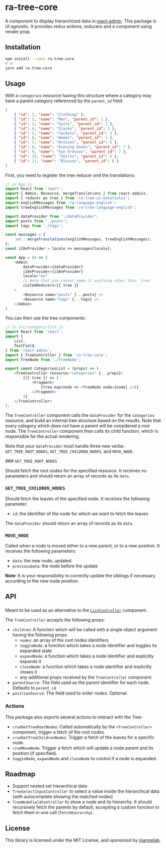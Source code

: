 # ra-tree-core

A component to display hierarchized data in [react-admin](https://github.com/marmelab/react-admin). This package is UI agnostic. It provides redux actions, reducers and a component using render prop.

## Installation

```sh
npm install --save ra-tree-core
# or
yarn add ra-tree-core
```

## Usage

With a `categories` resource having this structure where a category may have a parent category referenced by the `parent_id` field:

```json
[
    { "id": 1, "name": "Clothing" },
    { "id": 2, "name": "Men", "parent_id": 1 },
    { "id": 3, "name": "Suits", "parent_id": 2 },
    { "id": 4, "name": "Slacks", "parent_id": 3 },
    { "id": 5, "name": "Jackets", "parent_id": 3 },
    { "id": 6, "name": "Women", "parent_id": 1 },
    { "id": 7, "name": "Dresses", "parent_id": 6 },
    { "id": 8, "name": "Evening Gowns", "parent_id": 7 },
    { "id": 9, "name": "Sun Dresses", "parent_id": 7 },
    { "id": 10, "name": "Skirts", "parent_id": 6 },
    { "id": 11, "name": "Blouses", "parent_id": 6 }
]
```

First, you need to register the tree reducer and the translations:

```js
// in App.js
import React from 'react';
import { Admin, Resource, mergeTranslations } from react-admin1;
import { reducer as tree } from 'ra-tree-ui-materialui';
import englishMessages from 'ra-language-english';
import treeEnglishMessages from 'ra-tree-language-english';

import dataProvider from './dataProvider';
import posts from './posts';
import tags from './tags';

const messages = {
    'en': mergeTranslations(englishMessages, treeEnglishMessages),
};
const i18nProvider = locale => messages[locale];

const App = () => (
    <Admin
        dataProvider={dataProvider}
        i18nProvider={i18nProvider}
        locale="en"
        // Note that you cannot name it anything other than `tree`
        customReducers={{ tree }}
    >
        <Resource name="posts" {...posts} />
        <Resource name="tags" {...tags} />
    </Admin>
)
```

You can then use the tree components:

```js
// in src/category/list.js
import React from 'react';
import {
    List,
    TextField,
} from 'react-admin';
import { TreeController } from 'ra-tree-core';
import TreeNode from './TreeNode';

export const CategoriesList = (props) => (
    <TreeController resource="categories" {...props}>
        {({ tree }) => (
            <Fragment>
                {tree.map(node => <TreeNode node={node} />)}
            </Fragment>
        )}
    </TreeController>
);
```

The `TreeController` component calls the `dataProvider` for the `categories` resource, and build an internal tree structure based on the results. Note that every category which does not have a parent will be considered a root node. The `TreeController` component then calls its child function, which is responsible for the actual rendering.

Note that your `dataProvider` must handle three new verbs: `GET_TREE_ROOT_NODES`, `GET_TREE_CHILDREN_NODES`, and `MOVE_NODE`.

### `GET_TREE_ROOT_NODES`

Should fetch the root nodes for the specified resource. It receives no parameters and should return an array of records as its `data`.

### `GET_TREE_CHILDREN_NODES`

Should fetch the leaves of the specified node. It receives the following parameter:

- `id`: the identifier of the node for which we want to fetch the leaves

The `dataProvider` should return an array of records as its `data`. 

### `MOVE_NODE`

Called when a node is moved either to a new parent, or to a new position. It receives the following parameters:

- `data`: the new node, updated
- `previousData`: the node before the update

**Note**: It is your responsibility to correctly update the siblings if necessary according to the new node position.

## API

### <TreeController>

Meant to be used as an alternative to the [`ListController`](https://marmelab.com/react-admin/List.html#the-list-component) component.

The `TreeController` accepts the following props:

- `children`: A function which will be called with a single object argument having the following props
  - `nodes`: an array of the root nodes identifiers
  - `toggleNode`: a function which takes a node identifier and toggles its expanded state
  - `expandNode`: a function which takes a node identifier and explicitly expands it
  - `closeNode`: a function which takes a node identifier and explicitly closes it
  - any additional props received by the `TreeController` component
- `parentSource`: The field used as the parent identifier for each node. Defaults to `parent_id`
- `positionSource`: The field used to order nodes. Optional.

### Actions

This package also exports several actions to interact with the Tree:

- `crudGetTreeRootNodes`: Called automatically by the `<TreeController>` component, trigger a fetch of the root nodes.
- `crudGetTreeChildrenNodes`: Trigger a fetch of the leaves for a specific node.
- `crudMoveNode`: Trigger a fetch which will update a node parent and its position (if specified).
- `toggleNode`, `expandNode` and `closeNode` to control if a node is expanded.

## Roadmap

- Support nested set hierarchical data
- `TreeSelectInputController` to select a value inside the hierarchical data (with autocomplete showing the matched nodes)
- `TreeNodeFieldController` to show a node and its hierarchy. It should recursively fetch the parents by default, accepting a custom function to fetch them in one call (`fetchHierarchy`).

## License

This library is licensed under the MIT License, and sponsored by [marmelab](http://marmelab.com).
